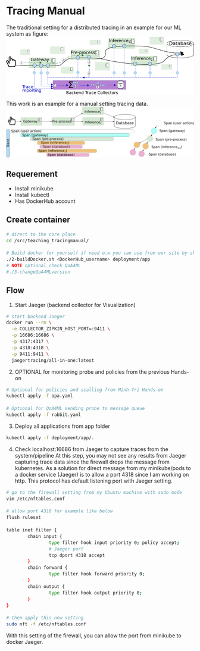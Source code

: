 # Tracing Manual

The traditional setting for a distributed tracing in an example for our ML system as figure:
![A traditional setting with distributed tracing](img/traditional_tracing_sys.png)

This work is an example for a manual setting tracing data.
![An example for a trace tree (DAG) with spans](img/trace_spans.png)

## Requerement

- Install minikube
- Install kubectl
- Has DockerHub account

## Create container
```bash
# direct to the core place
cd /src/teaching_tracingmanual/

# Build docker for yourself if need o.w you can use from our site by skipping this step
./2-buildDocker.sh <DockerHub_username> deployment/app
# NOTE optional check QoA4ML 
#./3-changeQoA4MLversion
```
## Flow

1. Start Jaeger (backend collector for Visualization)
```bash
# start backend Jaeger
docker run --rm \
  -e COLLECTOR_ZIPKIN_HOST_PORT=:9411 \
  -p 16686:16686 \
  -p 4317:4317 \
  -p 4318:4318 \
  -p 9411:9411 \
  jaegertracing/all-in-one:latest
```

2. OPTIONAL for monitoring probe and policies from the previous Hands-on
```bash
# Optional for policies and scalling from Minh-Tri Hands-on
kubectl apply -f opa.yaml 

# Optional for QoA4ML sending probe to message queue
kubectl apply -f rabbit.yaml
```

3. Deploy all applications from app folder 
```bash
kubectl apply -f deployment/app/.
```

4. Check localhost:16686 from Jaeger to capture traces from the system/pipeline
At this step, you may not see any results from Jaeger capturing trace data since the firewall drops the message from kubernetes.
As a solution for direct message from my minikube/pods to a docker service (Jaeger) is to allow a port 4318 since I am working on http. This protocol has default listening port with Jaeger setting.

```bash
# go to the firewall setting from my Ubuntu machine with sudo mode
vim /etc/nftables.conf

# allow port 4318 for example like below
flush ruleset

table inet filter {
        chain input {
                type filter hook input priority 0; policy accept;
                # Jaeger port
                tcp dport 4318 accept
        }
        chain forward {
                type filter hook forward priority 0;
        }
        chain output {
                type filter hook output priority 0;
        }
}

# then apply this new setting 
sudo nft -f /etc/nftables.conf 

```

With this setting of the firewall, you can allow the port from minikube to docker Jaeger.

